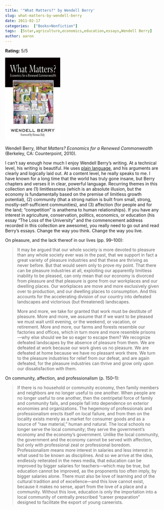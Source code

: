 ```yaml
---
title: '"What Matters?" by Wendell Berry'
slug: what-matters-by-wendell-berry
date: 2011-02-17
categories:  ["Books>Nonfiction"]
tags:  [5star,agriculture,economics,education,essays,Wendell Berry]
author: aaron
---
```


**Rating:** 5/5

![](cover18.jpg "What Matters?")

Wendell Berry, *What Matters? Economics for a Renewed Commonwealth* (Berkeley, CA: Counterpoint, 2010).

I can’t say enough how much I enjoy Wendell Berry’s writing. At a technical level, his writing is beautiful. He uses [plain language](http://www.plainlanguagenetwork.org/), and his arguments are clearly and logically laid out. At a content level, he really speaks to me. I have known for a long time that the world has truly gone insane, but Berry chapters and verses it in clear, powerful language. Recurring themes in this collection are (1) limitlessness (which is an absolute illusion, but the economy is fundamentally based on the premise of limitless growth potential), (2) community (that a strong nation is built from small, strong, mostly-self-sufficient communities), and (3) affection (for people and for the land; “competition” is anathema to human relationships). If you have any interest in agriculture, conservation, politics, economics, or education (his essay “The Loss of the University” and the commencement address recorded in this collection are awesome), you really need to go out and read Berry’s essays. Change the way you think. Change the way you live.

On pleasure, and the lack thereof in our lives (pp. 99–100):

> It may be argued that our whole society is more devoted to pleasure than any whole society ever was in the past, that we support in fact a great variety of pleasure industries and that these are thriving as never before. But that would seem only to prove my point. That there can be pleasure industries at all, exploiting our apparently limitless inability to be pleased, can only mean that our economy is divorced from pleasure and that pleasure is gone from our workplaces and our dwelling places. Our workplaces are move and more exclusively given over to production, and our dwelling places to consumption. And this accounts for the accelerating division of our country into defeated landscapes and victorious (but threatened) landscapes.
>
> More and more, we take for granted that work must be destitute of pleasure. More and more, we assume that if we want to be pleased we must wait until evening, or the weekend, or vacation, or retirement. More and more, our farms and forests resemble our factories and offices, which in turn more and more resemble prisons—why else should we be so eager to escape them? We recognize defeated landscapes by the absence of pleasure from them. We are defeated at work because our work gives us no pleasure. We are defeated at home because we have no pleasant work there. We turn to the pleasure industries for relief from our defeat, and are again defeated, for the pleasure industries can thrive and grow only upon our dissatisfaction with them.

On community, affection, and professionalism (p. 150–1):

> If there is no household or community economy, then family members and neighbors are no longer useful to one another. When people are no longer useful to one another, then the centripetal force of family and community fails, and people fall into dependence on exterior economies and organizations. The hegemony of professionals and professionalism erects itself on local failure, and from then on the locality exists merely as a market for consumer goods and as a source of “raw material,” human and natural. The local schools no longer serve the local community; they serve the government’s economy and the economy’s government. Unlike the local community, the government and the economy cannot be served with affection, but only with professional zeal or professional boredom. Professionalism means more interest in salaries and less interest in what used to be known as disciplines. And so we arrive at the idea, endlessly reiterated in the news media, that education can be improved by bigger salaries for teachers—which may be true, but education cannot be improved, as the proponents too often imply, by bigger salaries alone. There must also be love of learning and of the cultural tradition and of excellence—and this love cannot exist, because it makes no sense, apart from the love of a place and a community. Without this love, education is only the importation into a local community of centrally prescribed “career preparation” designed to facilitate the export of young careerists.
